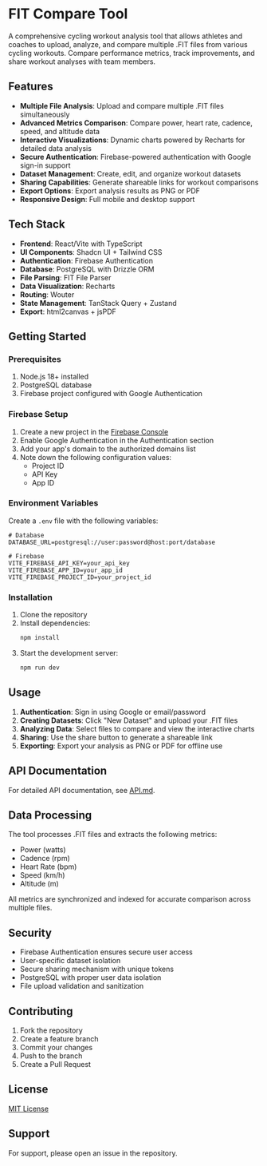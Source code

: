 # FIT Compare Tool

A comprehensive cycling workout analysis tool that allows athletes and coaches to upload, analyze, and compare multiple .FIT files from various cycling workouts. Compare performance metrics, track improvements, and share workout analyses with team members.

## Features

- **Multiple File Analysis**: Upload and compare multiple .FIT files simultaneously
- **Advanced Metrics Comparison**: Compare power, heart rate, cadence, speed, and altitude data
- **Interactive Visualizations**: Dynamic charts powered by Recharts for detailed data analysis
- **Secure Authentication**: Firebase-powered authentication with Google sign-in support
- **Dataset Management**: Create, edit, and organize workout datasets
- **Sharing Capabilities**: Generate shareable links for workout comparisons
- **Export Options**: Export analysis results as PNG or PDF
- **Responsive Design**: Full mobile and desktop support

## Tech Stack

- **Frontend**: React/Vite with TypeScript
- **UI Components**: Shadcn UI + Tailwind CSS
- **Authentication**: Firebase Authentication
- **Database**: PostgreSQL with Drizzle ORM
- **File Parsing**: FIT File Parser
- **Data Visualization**: Recharts
- **Routing**: Wouter
- **State Management**: TanStack Query + Zustand
- **Export**: html2canvas + jsPDF

## Getting Started

### Prerequisites

1. Node.js 18+ installed
2. PostgreSQL database
3. Firebase project configured with Google Authentication

### Firebase Setup

1. Create a new project in the [Firebase Console](https://console.firebase.google.com)
2. Enable Google Authentication in the Authentication section
3. Add your app's domain to the authorized domains list
4. Note down the following configuration values:
   - Project ID
   - API Key
   - App ID

### Environment Variables

Create a `.env` file with the following variables:

```env
# Database
DATABASE_URL=postgresql://user:password@host:port/database

# Firebase
VITE_FIREBASE_API_KEY=your_api_key
VITE_FIREBASE_APP_ID=your_app_id
VITE_FIREBASE_PROJECT_ID=your_project_id
```

### Installation

1. Clone the repository
2. Install dependencies:
   ```bash
   npm install
   ```
3. Start the development server:
   ```bash
   npm run dev
   ```

## Usage

1. **Authentication**: Sign in using Google or email/password
2. **Creating Datasets**: Click "New Dataset" and upload your .FIT files
3. **Analyzing Data**: Select files to compare and view the interactive charts
4. **Sharing**: Use the share button to generate a shareable link
5. **Exporting**: Export your analysis as PNG or PDF for offline use

## API Documentation

For detailed API documentation, see [API.md](API.md).

## Data Processing

The tool processes .FIT files and extracts the following metrics:
- Power (watts)
- Cadence (rpm)
- Heart Rate (bpm)
- Speed (km/h)
- Altitude (m)

All metrics are synchronized and indexed for accurate comparison across multiple files.

## Security

- Firebase Authentication ensures secure user access
- User-specific dataset isolation
- Secure sharing mechanism with unique tokens
- PostgreSQL with proper user data isolation
- File upload validation and sanitization

## Contributing

1. Fork the repository
2. Create a feature branch
3. Commit your changes
4. Push to the branch
5. Create a Pull Request

## License

[MIT License](LICENSE)

## Support

For support, please open an issue in the repository.
